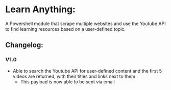 # Learn Anything:

A Powershell module that scrape multiple websites and use the Youtube API to find learning resources based on a user-defined topic.

## Changelog:
### V1.0
- Able to search the Youtube API for user-defined content and the first 5 videos are returned, with their titles and links next to them
    - This payload is now able to be sent via email